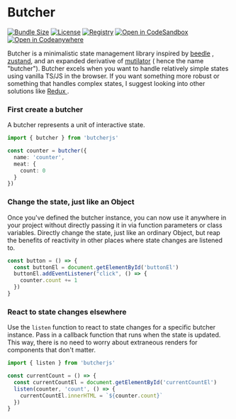 # Butcher

[![Bundle Size](https://img.shields.io/bundlephobia/minzip/butcherjs?style=flat-square)](https://bundlephobia.com/result?p=butcherjs)
[![License](https://img.shields.io/github/license/drpoppyseed/butcherjs?style=flat-square)](https://github.com/DrPoppyseed/butcherjs/blob/main/LICENSE)
[![Registry](https://img.shields.io/npm/v/butcherjs?style=flat-square)](https://www.npmjs.com/package/butcherjs)
[![Open in CodeSandbox](https://img.shields.io/badge/Open%20demo%20in-CodeSandbox-blue?style=flat-square&logo=codesandbox)](https://codesandbox.io/s/youthful-curran-nsmhes)
[![Open in Codeanywhere](https://img.shields.io/badge/Open%20in-Codeanywhere-blue?style=flat-square&logo=codeanywhere)](https://app.codeanywhere.com/#https://github.com/peaske7/butcher.js)

Butcher is a minimalistic state management library inspired
by [beedle](https://github.com/hankchizljaw/beedle)
, [zustand](https://github.com/pmndrs/zustand),
and an expanded derivative
of [mutilator](https://gist.github.com/Heydon/9de1a8b55dd1448281fad013503a5b7a) (
hence the name "butcher"). Butcher excels when you want to handle
relatively simple states using vanilla TS/JS in the browser. If you want
something more robust or something that handles complex states, I
suggest looking into other solutions
like [ Redux ](https://github.com/reduxjs/redux).

### First create a butcher

A butcher represents a unit of interactive state.

```typescript
import { butcher } from 'butcherjs'

const counter = butcher({
  name: 'counter',
  meat: {
    count: 0
  }
})
```

### Change the state, just like an Object

Once you've defined the butcher instance, you can now use it anywhere in your
project without directly passing it in via function parameters or class
variables. Directly change the state, just like an ordinary Object, but reap the
benefits of reactivity in other places where state changes are listened to.

```typescript
const button = () => {
  const buttonEl = document.getElementById('buttonEl')
  buttonEl.addEventListener("click", () => {
    counter.count += 1
  })
}
```

### React to state changes elsewhere

Use the `listen` function to react to state changes for a specific butcher
instance. Pass in a callback function that runs when the state is updated. This
way, there is no need to worry about extraneous renders for components that
don't matter.

```typescript
import { listen } from 'butcherjs'

const currentCount = () => {
  const currentCountEl = document.getElementById('currentCountEl')
  listen(counter, 'count', () => {
    currentCountEl.innerHTML = `${counter.count}`
  })
}
```
